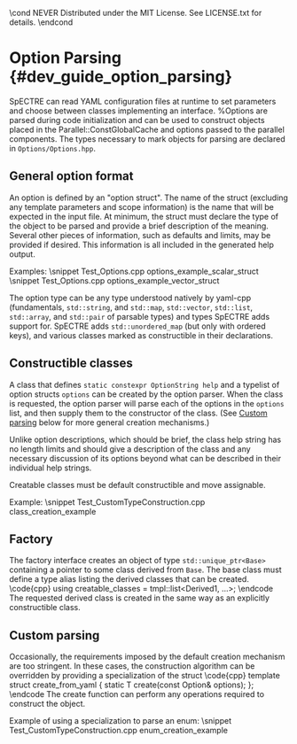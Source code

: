 \cond NEVER
Distributed under the MIT License.
See LICENSE.txt for details.
\endcond
# Option Parsing {#dev_guide_option_parsing}

SpECTRE can read YAML configuration files at runtime to set parameters
and choose between classes implementing an interface.  %Options are
parsed during code initialization and can be used to construct objects
placed in the Parallel::ConstGlobalCache and options passed to the
parallel components.  The types necessary to mark objects for parsing
are declared in `Options/Options.hpp`.

## General option format

An option is defined by an "option struct".  The name of the struct
(excluding any template parameters and scope information) is the name
that will be expected in the input file.  At minimum, the struct must
declare the type of the object to be parsed and provide a brief
description of the meaning.  Several other pieces of information, such
as defaults and limits, may be provided if desired.  This information
is all included in the generated help output.

Examples:
\snippet Test_Options.cpp options_example_scalar_struct
\snippet Test_Options.cpp options_example_vector_struct

The option type can be any type understood natively by yaml-cpp
(fundamentals, `std::string`, and `std::map`, `std::vector`,
`std::list`, `std::array`, and `std::pair` of parsable types) and
types SpECTRE adds support for.  SpECTRE adds `std::unordered_map`
(but only with ordered keys), and various classes marked as
constructible in their declarations.

## Constructible classes

A class that defines `static constexpr OptionString help` and a
typelist of option structs `options` can be created by the option
parser.  When the class is requested, the option parser will parse
each of the options in the `options` list, and then supply them to the
constructor of the class.  (See [Custom parsing](#custom-parsing)
below for more general creation mechanisms.)

Unlike option descriptions, which should be brief, the class help
string has no length limits and should give a description of the class
and any necessary discussion of its options beyond what can be
described in their individual help strings.

Creatable classes must be default constructible and move assignable.

Example:
\snippet Test_CustomTypeConstruction.cpp class_creation_example

## Factory

The factory interface creates an object of type
`std::unique_ptr<Base>` containing a pointer to some class derived
from `Base`.  The base class must define a type alias listing the
derived classes that can be created.
\code{cpp}
 using creatable_classes = tmpl::list<Derived1, ...>;
\endcode
The requested derived class is created in the same way as an
explicitly constructible class.

## <a name="custom-parsing"></a>Custom parsing

Occasionally, the requirements imposed by the default creation
mechanism are too stringent.  In these cases, the construction
algorithm can be overridden by providing a specialization of the
struct
\code{cpp}
template <typename T>
struct create_from_yaml {
  static T create(const Option& options);
};
\endcode
The create function can perform any operations required to construct
the object.

Example of using a specialization to parse an enum:
\snippet Test_CustomTypeConstruction.cpp enum_creation_example
